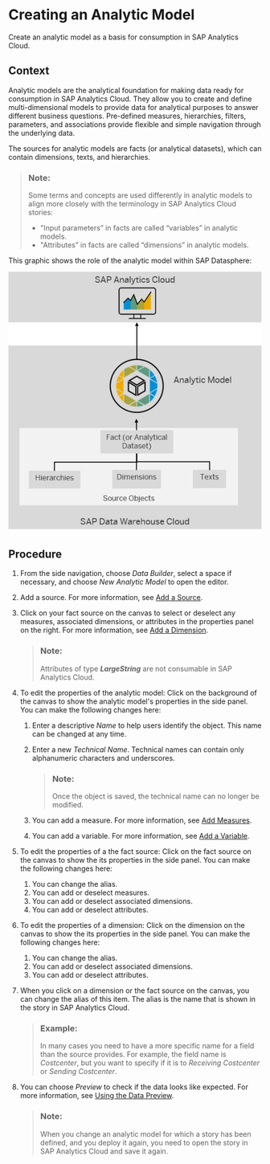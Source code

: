 <!-- loioe5fbe9e2cb93484dab8b1963145e565f -->

# Creating an Analytic Model

Create an analytic model as a basis for consumption in SAP Analytics Cloud.



## Context

Analytic models are the analytical foundation for making data ready for consumption in SAP Analytics Cloud. They allow you to create and define multi-dimensional models to provide data for analytical purposes to answer different business questions. Pre-defined measures, hierarchies, filters, parameters, and associations provide flexible and simple navigation through the underlying data.

The sources for analytic models are facts \(or analytical datasets\), which can contain dimensions, texts, and hierarchies.

> ### Note:  
> Some terms and concepts are used differently in analytic models to align more closely with the terminology in SAP Analytics Cloud stories:
> 
> -   "Input parameters” in facts are called “variables” in analytic models.
> -   "Attributes” in facts are called “dimensions” in analytic models.

This graphic shows the role of the analytic model within SAP Datasphere:

 ![The graphic has an explanatory text.](images/DWC_-_analytic_model_5e78571.png) 



## Procedure

1.  From the side navigation, choose *Data Builder*, select a space if necessary, and choose *New Analytic Model* to open the editor.

2.  Add a source. For more information, see [Add a Source](add-a-source-27075ee.md).

3.  Click on your fact source on the canvas to select or deselect any measures, associated dimensions, or attributes in the properties panel on the right. For more information, see [Add a Dimension](add-a-dimension-4caf098.md).

    > ### Note:  
    > Attributes of type ***LargeString*** are not consumable in SAP Analytics Cloud.

4.  To edit the properties of the analytic model: Click on the background of the canvas to show the analytic model's properties in the side panel. You can make the following changes here:

    1.  Enter a descriptive *Name* to help users identify the object. This name can be changed at any time.

    2.  Enter a new *Technical Name*. Technical names can contain only alphanumeric characters and underscores.

        > ### Note:  
        > Once the object is saved, the technical name can no longer be modified.

    3.  You can add a measure. For more information, see [Add Measures](add-measures-e4cc3e8.md).
    4.  You can add a variable. For more information, see [Add a Variable](add-a-variable-cdd8fa0.md).

5.  To edit the properties of a the fact source: Click on the fact source on the canvas to show the its properties in the side panel. You can make the following changes here:

    1.  You can change the alias.
    2.  You can add or deselect measures.
    3.  You can add or deselect associated dimensions.
    4.  You can add or deselect attributes.

6.  To edit the properties of a dimension: Click on the dimension on the canvas to show the its properties in the side panel. You can make the following changes here:

    1.  You can change the alias.
    2.  You can add or deselect associated dimensions.
    3.  You can add or deselect attributes.

7.  When you click on a dimension or the fact source on the canvas, you can change the alias of this item. The alias is the name that is shown in the story in SAP Analytics Cloud.

    > ### Example:  
    > In many cases you need to have a more specific name for a field than the source provides. For example, the field name is *Costcenter*, but you want to specify if it is to *Receiving Costcenter* or *Sending Costcenter*.

8.  You can choose *Preview* to check if the data looks like expected. For more information, see [Using the Data Preview](using-the-data-preview-9f1fa73.md).

    > ### Note:  
    > When you change an analytic model for which a story has been defined, and you deploy it again, you need to open the story in SAP Analytics Cloud and save it again.


